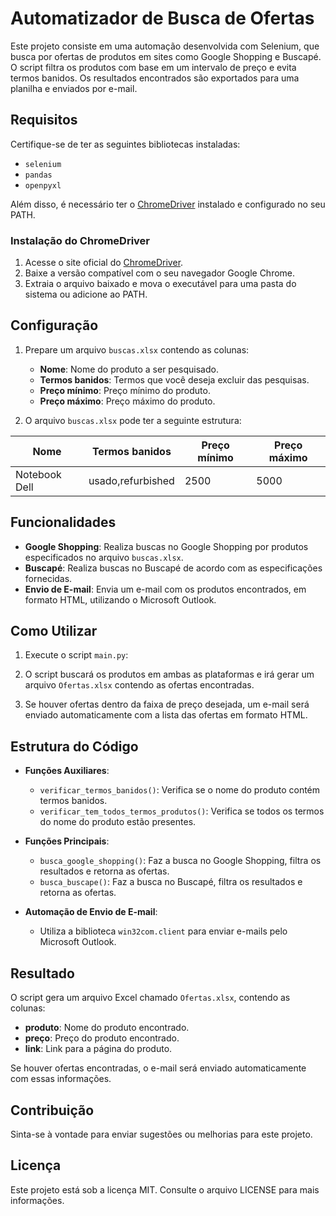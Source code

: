 # Automatizador de Busca de Ofertas

Este projeto consiste em uma automação desenvolvida com Selenium, que busca por ofertas de produtos em sites como Google Shopping e Buscapé. O script filtra os produtos com base em um intervalo de preço e evita termos banidos. Os resultados encontrados são exportados para uma planilha e enviados por e-mail.

## Requisitos

Certifique-se de ter as seguintes bibliotecas instaladas:

- `selenium`
- `pandas`
- `openpyxl`

Além disso, é necessário ter o [ChromeDriver](https://sites.google.com/chromium.org/driver/) instalado e configurado no seu PATH.

### Instalação do ChromeDriver

1. Acesse o site oficial do [ChromeDriver](https://sites.google.com/chromium.org/driver/).
2. Baixe a versão compatível com o seu navegador Google Chrome.
3. Extraia o arquivo baixado e mova o executável para uma pasta do sistema ou adicione ao PATH.

## Configuração

1. Prepare um arquivo `buscas.xlsx` contendo as colunas:
   - **Nome**: Nome do produto a ser pesquisado.
   - **Termos banidos**: Termos que você deseja excluir das pesquisas.
   - **Preço mínimo**: Preço mínimo do produto.
   - **Preço máximo**: Preço máximo do produto.

2. O arquivo `buscas.xlsx` pode ter a seguinte estrutura:

| Nome          | Termos banidos    | Preço mínimo | Preço máximo |
|---------------|-------------------|--------------|--------------|
| Notebook Dell | usado,refurbished  | 2500         | 5000         |

## Funcionalidades

- **Google Shopping**: Realiza buscas no Google Shopping por produtos especificados no arquivo `buscas.xlsx`.
- **Buscapé**: Realiza buscas no Buscapé de acordo com as especificações fornecidas.
- **Envio de E-mail**: Envia um e-mail com os produtos encontrados, em formato HTML, utilizando o Microsoft Outlook.

## Como Utilizar

1. Execute o script `main.py`:

2. O script buscará os produtos em ambas as plataformas e irá gerar um arquivo `Ofertas.xlsx` contendo as ofertas encontradas.

3. Se houver ofertas dentro da faixa de preço desejada, um e-mail será enviado automaticamente com a lista das ofertas em formato HTML.

## Estrutura do Código

- **Funções Auxiliares**:
  - `verificar_termos_banidos()`: Verifica se o nome do produto contém termos banidos.
  - `verificar_tem_todos_termos_produtos()`: Verifica se todos os termos do nome do produto estão presentes.
  
- **Funções Principais**:
  - `busca_google_shopping()`: Faz a busca no Google Shopping, filtra os resultados e retorna as ofertas.
  - `busca_buscape()`: Faz a busca no Buscapé, filtra os resultados e retorna as ofertas.
  
- **Automação de Envio de E-mail**:
  - Utiliza a biblioteca `win32com.client` para enviar e-mails pelo Microsoft Outlook.

## Resultado

O script gera um arquivo Excel chamado `Ofertas.xlsx`, contendo as colunas:

- **produto**: Nome do produto encontrado.
- **preço**: Preço do produto encontrado.
- **link**: Link para a página do produto.

Se houver ofertas encontradas, o e-mail será enviado automaticamente com essas informações.

## Contribuição

Sinta-se à vontade para enviar sugestões ou melhorias para este projeto.

## Licença

Este projeto está sob a licença MIT. Consulte o arquivo LICENSE para mais informações.
